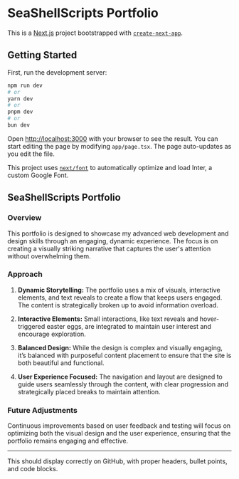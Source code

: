 # SeaShellScripts Portfolio

This is a [Next.js](https://nextjs.org/) project bootstrapped with [`create-next-app`](https://github.com/vercel/next.js/tree/canary/packages/create-next-app).

## Getting Started
First, run the development server:

```bash
npm run dev
# or
yarn dev
# or
pnpm dev
# or
bun dev
```

Open [http://localhost:3000](http://localhost:3000) with your browser to see the result. You can start editing the page by modifying `app/page.tsx`. The page auto-updates as you edit the file.

This project uses [`next/font`](https://nextjs.org/docs/basic-features/font-optimization) to automatically optimize and load Inter, a custom Google Font.

## SeaShellScripts Portfolio

### Overview

This portfolio is designed to showcase my advanced web development and design skills through an engaging, dynamic experience. The focus is on creating a visually striking narrative that captures the user's attention without overwhelming them.

### Approach

1. **Dynamic Storytelling:** The portfolio uses a mix of visuals, interactive elements, and text reveals to create a flow that keeps users engaged. The content is strategically broken up to avoid information overload.

2. **Interactive Elements:** Small interactions, like text reveals and hover-triggered easter eggs, are integrated to maintain user interest and encourage exploration.

3. **Balanced Design:** While the design is complex and visually engaging, it’s balanced with purposeful content placement to ensure that the site is both beautiful and functional.

4. **User Experience Focused:** The navigation and layout are designed to guide users seamlessly through the content, with clear progression and strategically placed breaks to maintain attention.

### Future Adjustments

Continuous improvements based on user feedback and testing will focus on optimizing both the visual design and the user experience, ensuring that the portfolio remains engaging and effective.

---

This should display correctly on GitHub, with proper headers, bullet points, and code blocks.
 
 
